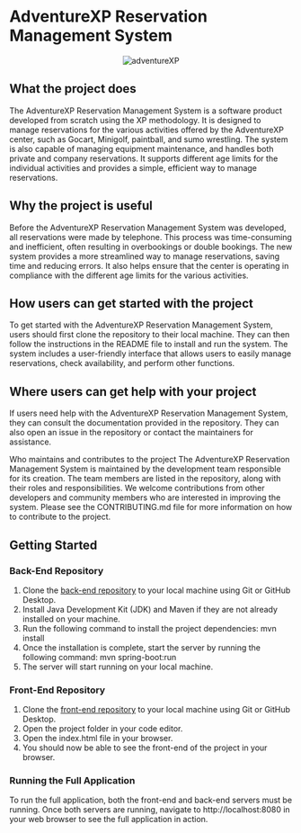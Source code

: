 # AdventureXP Reservation Management System
<p align="center">
  <img src="https://user-images.githubusercontent.com/60754393/235452425-85e6eef3-0d24-489d-b8e1-9f614b716fe5.png" alt="adventureXP">
</p>

## What the project does
The AdventureXP Reservation Management System is a software product developed from scratch using the XP methodology. It is designed to manage reservations for the various activities offered by the AdventureXP center, such as Gocart, Minigolf, paintball, and sumo wrestling. The system is also capable of managing equipment maintenance, and handles both private and company reservations. It supports different age limits for the individual activities and provides a simple, efficient way to manage reservations.

## Why the project is useful
Before the AdventureXP Reservation Management System was developed, all reservations were made by telephone. This process was time-consuming and inefficient, often resulting in overbookings or double bookings. The new system provides a more streamlined way to manage reservations, saving time and reducing errors. It also helps ensure that the center is operating in compliance with the different age limits for the various activities.

## How users can get started with the project
To get started with the AdventureXP Reservation Management System, users should first clone the repository to their local machine. They can then follow the instructions in the README file to install and run the system. The system includes a user-friendly interface that allows users to easily manage reservations, check availability, and perform other functions.

## Where users can get help with your project
If users need help with the AdventureXP Reservation Management System, they can consult the documentation provided in the repository. They can also open an issue in the repository or contact the maintainers for assistance.

Who maintains and contributes to the project
The AdventureXP Reservation Management System is maintained by the development team responsible for its creation. The team members are listed in the repository, along with their roles and responsibilities. We welcome contributions from other developers and community members who are interested in improving the system. Please see the CONTRIBUTING.md file for more information on how to contribute to the project.

## Getting Started

### Back-End Repository
1. Clone the [back-end repository](https://github.com/Adam0Schulz/AdventureXP) to your local machine using Git or GitHub Desktop.
2. Install Java Development Kit (JDK) and Maven if they are not already installed on your machine.
3. Run the following command to install the project dependencies: mvn install
4. Once the installation is complete, start the server by running the following command: mvn spring-boot:run
5. The server will start running on your local machine.

### Front-End Repository
1. Clone the [front-end repository](https://github.com/Adam0Schulz/AdventureXP_Front-end) to your local machine using Git or GitHub Desktop.
2. Open the project folder in your code editor.
3. Open the index.html file in your browser.
4. You should now be able to see the front-end of the project in your browser.

### Running the Full Application
To run the full application, both the front-end and back-end servers must be running.
Once both servers are running, navigate to http://localhost:8080 in your web browser to see the full application in action.
